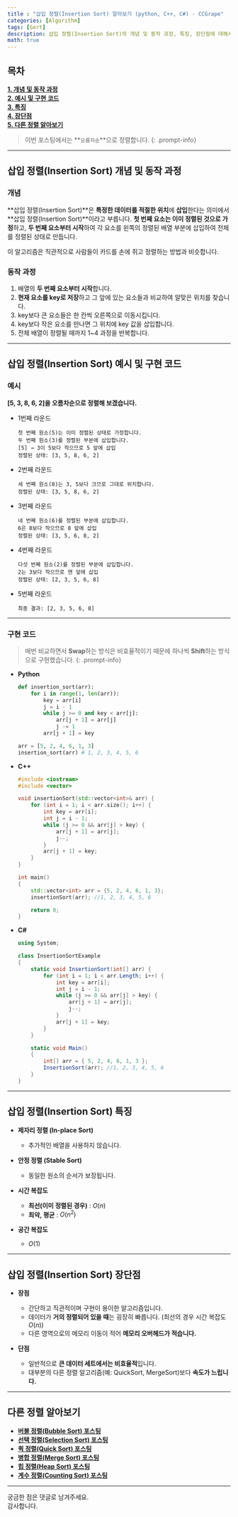 ```yaml
---
title : "삽입 정렬(Insertion Sort) 알아보기 (python, C++, C#) - CCGrape"
categories: [Algorithm]
tags: [Sort]
description: 삽입 정렬(Insertion Sort)의 개념 및 동작 과정, 특징, 장단점에 대해서 알아봅니다. Python, C++, C#으로 예시코드를 구현합니다.
math: true
---
```


## 목차
**[1. 개념 및 동작 과정](#삽입-정렬insertion-sort-개념-및-동작-과정)<br/>**
**[2. 예시 및 구현 코드](#삽입-정렬insertion-sort-예시-및-구현-코드)<br/>**
**[3. 특징](#삽입-정렬insertion-sort-특징)<br/>**
**[4. 장단점](#삽입-정렬insertion-sort-장단점)<br/>**
**[5. 다른 정렬 알아보기](#다른-정렬-알아보기)<br/>**

> 이번 포스팅에서는 **`오름차순`**으로 정렬합니다.
{: .prompt-info}

---
## **삽입 정렬(Insertion Sort) 개념 및 동작 과정**

### **개념** 

**삽입 정렬(Insertion Sort)**은 **특정한 데이터를 적절한 위치**에 **삽입**한다는 의미에서 **삽입 정렬(Insertion Sort)**이라고 부릅니다.
**첫 번째 요소는 이미 정렬된 것으로 가정**하고, **두 번째 요소부터 시작**하여 각 요소를 왼쪽의 정렬된 배열 부분에 삽입하여 전체를 정렬된 상태로 만듭니다.

이 알고리즘은 직관적으로 사람들이 카드를 손에 쥐고 정렬하는 방법과 비슷합니다. 

### **동작 과정**
1. 배열의 **두 번째 요소부터 시작**합니다.
2. **현재 요소를 key로 저장**하고 그 앞에 있는 요소들과 비교하여 알맞은 위치를 찾습니다.
3. key보다 큰 요소들은 한 칸씩 오른쪽으로 이동시킵니다.
4. key보다 작은 요소를 만나면 그 위치에 key 값을 삽입합니다.
5. 전체 배열이 정렬될 때까지 1~4 과정을 반복합니다.

---
## **삽입 정렬(Insertion Sort) 예시 및 구현 코드**

### **예시**

**[5, 3, 8, 6, 2]을 오름차순으로 정렬해 보겠습니다.**

- 1번째 라운드

    ```
    첫 번째 원소(5)는 이미 정렬된 상태로 가정합니다.
    두 번째 원소(3)를 정렬된 부분에 삽입합니다.
    [5] → 3이 5보다 작으므로 5 앞에 삽입
    정렬된 상태: [3, 5, 8, 6, 2]
    ```

- 2번째 라운드

    ```
    세 번째 원소(8)는 3, 5보다 크므로 그대로 위치합니다.
    정렬된 상태: [3, 5, 8, 6, 2]
    ```

- 3번째 라운드

    ```
    네 번째 원소(6)를 정렬된 부분에 삽입합니다.
    6은 8보다 작으므로 8 앞에 삽입
    정렬된 상태: [3, 5, 6, 8, 2]
    ```

- 4번째 라운드 

    ```
    다섯 번째 원소(2)를 정렬된 부분에 삽입합니다.
    2는 3보다 작으므로 맨 앞에 삽입
    정렬된 상태: [2, 3, 5, 6, 8]
    ```

- 5번째 라운드 

    ```
    최종 결과: [2, 3, 5, 6, 8]
    ```

---
### **구현 코드**     

> 매번 비교하면서 **Swap**하는 방식은 비효율적이기 때문에 하나씩 **Shift**하는 방식으로 구현했습니다.
{: .prompt-info}

- **Python**

    ```python
    def insertion_sort(arr):
        for i in range(1, len(arr)):
            key = arr[i]
            j = i - 1
            while j >= 0 and key < arr[j]:
                arr[j + 1] = arr[j]
                j -= 1
            arr[j + 1] = key

    arr = [5, 2, 4, 6, 1, 3]
    insertion_sort(arr) # 1, 2, 3, 4, 5, 6
    ```

- **C++**

    ```cpp
    #include <iostream>
    #include <vector>

    void insertionSort(std::vector<int>& arr) {
        for (int i = 1; i < arr.size(); i++) {
            int key = arr[i];
            int j = i - 1;
            while (j >= 0 && arr[j] > key) {
                arr[j + 1] = arr[j];
                j--;
            }
            arr[j + 1] = key;
        }
    }

    int main()
    {
        std::vector<int> arr = {5, 2, 4, 6, 1, 3};
        insertionSort(arr); //1, 2, 3, 4, 5, 6

        return 0;
    }
    ```

- **C#**

    ```csharp
    using System;

    class InsertionSortExample
    {
        static void InsertionSort(int[] arr) {
            for (int i = 1; i < arr.Length; i++) {
                int key = arr[i];
                int j = i - 1;
                while (j >= 0 && arr[j] > key) {
                    arr[j + 1] = arr[j];
                    j--;
                }
                arr[j + 1] = key;
            }
        }

        static void Main()
        {
            int[] arr = { 5, 2, 4, 6, 1, 3 };
            InsertionSort(arr); //1, 2, 3, 4, 5, 6
        }
    }
    ```

---
## **삽입 정렬(Insertion Sort) 특징**

- **제자리 정렬 (In-place Sort)** 
    - 추가적인 배열을 사용하지 않습니다.

- **안정 정렬 (Stable Sort)** 
    - 동일한 원소의 순서가 보장됩니다.

- **시간 복잡도** 
    - **최선(이미 정렬된 경우)** : $O(n)$
    - **최악, 평균** : $O(n^2)$ 

- **공간 복잡도**
    - $O(1)$ 
    
---
## **삽입 정렬(Insertion Sort) 장단점**

- **장점**
    - 간단하고 직관적이며 구현이 용이한 알고리즘입니다.
    - 데이터가 **거의 정렬되어 있을 때**는 굉장히 빠릅니다. (최선의 경우 시간 복잡도 $O(n)$)
    - 다른 영역으로의 메모리 이동이 적어 **메모리 오버헤드가 적습니다.**

- **단점**
    - 일반적으로 **큰 데이터 세트에서는 비효율적**입니다.
    - 대부분의 다른 정렬 알고리즘(예: QuickSort, MergeSort)보다 **속도가 느립니다.**

---
## 다른 정렬 알아보기
- **[버블 정렬(Bubble Sort) 포스팅](https://cottoncandygrape.github.io/posts/Algorithm-Bubble-Sort/)**
- **[선택 정렬(Selection Sort) 포스팅](https://cottoncandygrape.github.io/posts/Algorithm-Selection-Sort/)**
- **[퀵 정렬(Quick Sort) 포스팅](https://cottoncandygrape.github.io/posts/Algorithm-Quick-Sort/)**
- **[병합 정렬(Merge Sort) 포스팅](https://cottoncandygrape.github.io/posts/Algorithm-Merge-Sort/)**
- **[힙 정렬(Heap Sort) 포스팅](https://cottoncandygrape.github.io/posts/Algorithm-Heap-Sort/)**
- **[계수 정렬(Counting Sort) 포스팅](https://cottoncandygrape.github.io/posts/Algorithm-Counting-Sort/)**

---
궁금한 점은 댓글로 남겨주세요.      
감사합니다.
